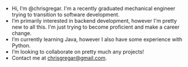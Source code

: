 - Hi, I’m @chrisgregar. I'm a recently graduated mechanical engineer trying to transition to software development.
- I’m primarily interested in backend development, however I'm pretty new to all this. I'm just trying to become proficient and make a career change.
- I’m currently learning Java, however I also have some experience with Python. 
- I’m looking to collaborate on pretty much any projects!
- Contact me at chrisgregar@gmail.com.

<!---
chrisgregar/chrisgregar is a ✨ special ✨ repository because its `README.md` (this file) appears on your GitHub profile.
You can click the Preview link to take a look at your changes.
--->
